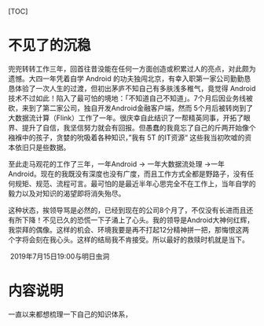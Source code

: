 [TOC]



# 不见了的沉稳

兜兜转转工作三年，回首往昔没能在任何一方面创造或积累过人的亮点，对此颇为遗憾。大四一年凭着自学 Android 的功夫独闯北京，有幸入职第一家公司勤勤恳恳体验了一次人生的过渡，但初出茅庐不知自己有多肤浅多稚气，竟觉得 Android 技术不过如此！陷入了最可怕的境地：「不知道自己不知道」。7个月后因业务线被砍，来到了第二家公司，独自开发Android金融客户端，然而 5个月后被转岗到了大数据流计算（Flink）工作了一年。很庆幸自此结识了一帮精英同事，开拓了眼界、提升了自信，我坚信努力就会有回报。但愚蠢的我竟忘了自己的斤两开始像个襁褓中的孩子，贪婪的吮吸着各种知识，”我有 5T 的IT资源“ 这些我当初吹嘘的资本依旧只是些数据。



至此走马观花的工作了三年，一年Android  -> 一年大数据流处理 ->一年Android。现在的我既没有深度也没有广度，而且工作方式全都是野路子，没有任何规矩、规范、流程可言。最可怕的是最近半年心思完全不在工作上，当年自学的毅力以及对知识的渴望即将消失殆尽。



这种状态，挨领导骂是必然的，已经到现在的公司8个月了，不仅没有长进而且还有所下降！不见已久的恐慌一下子涌上了心头。我的领导是Android大神何红辉，我崇拜的偶像。这样的机会、环境我要是再不打起12分精神拼一把，那悔恨这两个字将会刻在我心头。这样的结局我不肯接受。所以最好的救赎时机就是当下。

​																                                                                  2019年7月15日19:00与明日虫洞

# 内容说明



一直以来都想梳理一下自己的知识体系，

